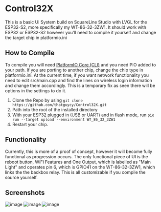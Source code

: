 # Control32X
This is a basic UI System build on SquareLine Studio with LVGL for the ESP32-S2, more specifically my WT-86-32-3ZW1. It should work with ESP32 or ESP32-S2 however you'll need to compile it yourself and change the target chip in platformio.ini

## How to Compile
To compile you will need [PlatformIO Core (CLI)](https://docs.platformio.org/en/stable/core/index.html#piocore) and you need PIO added to your path. If you are porting to another chip, change the chip type in platformio.ini. At the current time, if you want network functionality you need to edit src/main.cpp and find the lines on wireless login information and change them accordingly. This is a temporary fix as seen there will be options in the settings to do it.

1. Clone the Repo by using `git clone https://github.com/thatguycy/Control32X.git`
2. Path into the root of the installed directory
3. With your ESP32 plugged in (USB or UART) and in flash mode, run `pio run --target upload --environment WT_86_32_3ZW1`
4. Restart your chip.

## Functionality
Currently, this is more of a proof of concept, however it will become fully functional as progression occurs. The only functional piece of UI is the reboot button, WiFi Features and One Output, which is labelled as "Main Light" and operates pin 6, which is GPIO41 on the WT-86-32-3ZW1, which links the the backbox relay. This is all customizable if you compile the source yourself.

## Screenshots
![image](https://user-images.githubusercontent.com/33783071/225415165-20ed01f3-18ef-40f7-a462-c514cadb3698.png)
![image](https://user-images.githubusercontent.com/33783071/225415203-59e2b0fc-9349-472d-abb1-9f6ab34873d7.png)
![image](https://user-images.githubusercontent.com/33783071/225415247-6dccb85b-6361-44a7-babc-619f1f6afea1.png)
